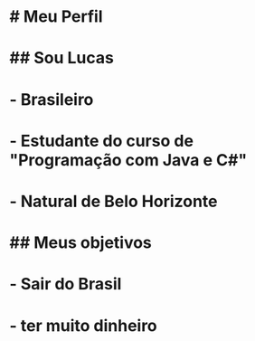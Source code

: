 # \# Meu Perfil

# 

# \## Sou Lucas

# \- Brasileiro

# \- Estudante do curso de "Programação com Java e C#"

# \- Natural de Belo Horizonte

# 

# \## Meus objetivos 

# \- Sair do Brasil

# \- ter muito dinheiro

